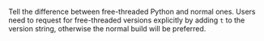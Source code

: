 Tell the difference between free-threaded Python and normal ones. Users need to request for free-threaded versions explicitly by adding `t` to the version string, otherwise the normal build will be preferred.
